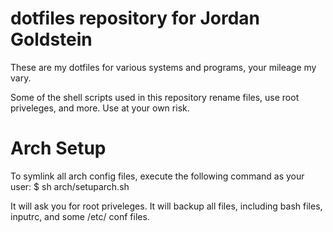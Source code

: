 # dotfiles repository for Jordan Goldstein
These are my dotfiles for various systems and programs, your mileage my vary.

Some of the shell scripts used in this repository rename files, use root 
priveleges, and more. Use at your own risk.

# Arch Setup
To symlink all arch config files, execute the following command as your user:
    $ sh arch/setuparch.sh

It will ask you for root priveleges.
It will backup all files, including bash files, inputrc, and some /etc/ conf files.
